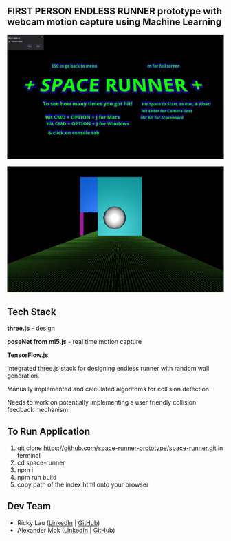 ## FIRST PERSON ENDLESS RUNNER prototype with webcam motion capture using Machine Learning

![space-runner-homescreen](./space-runner.png)

![space-runner-gameplay](./space-runner-gameplay.png)

## Tech Stack

**three.js** - design

**poseNet from ml5.js** - real time motion capture

**TensorFlow.js**

Integrated three.js stack for designing endless runner with random wall generation.

Manually implemented and calculated algorithms for collision detection.

Needs to work on potentially implementing a user friendly collision feedback mechanism.

## To Run Application

1. git clone https://github.com/space-runner-prototype/space-runner.git in terminal
2. cd space-runner
3. npm i
4. npm run build
5. copy path of the index html onto your browser

## Dev Team

- Ricky Lau ([LinkedIn](https://www.linkedin.com/in/rickylaudev) | [GitHub](https://github.com/rickylaufitness))
- Alexander Mok ([LinkedIn](https://www.linkedin.com/in/mok-alexander/) | [GitHub](https://github.com/MistuhMok))
